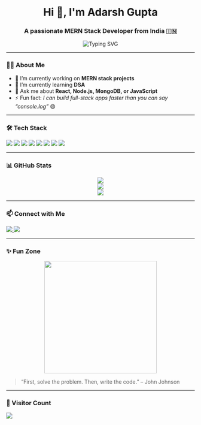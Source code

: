 <h1 align="center">Hi 👋, I'm Adarsh Gupta</h1>
<h3 align="center">A passionate MERN Stack Developer from India 🇮🇳</h3>

<p align="center">
  <img src="https://readme-typing-svg.herokuapp.com?font=Fira+Code&pause=1000&color=00F7FF&width=435&lines=MERN+Stack+Developer;React+%2B+Node+%2B+MongoDB+lover;Always+learning+new+techs!" alt="Typing SVG" />
</p>

---

### 👨‍💻 About Me

- 🔭 I’m currently working on **MERN stack projects**
- 🌱 I’m currently learning **DSA**
- 💬 Ask me about **React, Node.js, MongoDB, or JavaScript**
- ⚡ Fun fact: *I can build full-stack apps faster than you can say “console.log”* 😄

---

### 🛠️ Tech Stack

<!-- Badges from shields.io -->
<p align="left">
  <img src="https://img.shields.io/badge/Code-React.js-blue?style=flat-square&logo=react" />
  <img src="https://img.shields.io/badge/Code-Node.js-green?style=flat-square&logo=node.js" />
  <img src="https://img.shields.io/badge/Database-MongoDB-green?style=flat-square&logo=mongodb" />
  <img src="https://img.shields.io/badge/Frontend-HTML5-orange?style=flat-square&logo=html5" />
  <img src="https://img.shields.io/badge/Frontend-CSS3-blue?style=flat-square&logo=css3" />
  <img src="https://img.shields.io/badge/Styling-TailwindCSS-teal?style=flat-square&logo=tailwind-css" />
  <img src="https://img.shields.io/badge/Language-JavaScript-yellow?style=flat-square&logo=javascript" />
  <img src="https://img.shields.io/badge/Backend-Express.js-black?style=flat-square&logo=express" />
</p>

---

### 📊 GitHub Stats

<p align="center">
  <img src="https://github-readme-stats.vercel.app/api?username=Adarsh-Gupta101&show_icons=true&theme=github_dark" />
  <br />
  <img src="https://github-readme-streak-stats.herokuapp.com/?user=Adarsh-Gupta101&theme=github-dark&hide_border=false" />
  <br />
  <img src="https://github-readme-stats.vercel.app/api/top-langs/?username=Adarsh-Gupta101&layout=compact&theme=github_dark" />
</p>

---

### 📫 Connect with Me

<p align="left">
  <a href="https://www.linkedin.com/in/adarsh-gupta-07ab07243/" target="_blank">
    <img src="https://img.shields.io/badge/LinkedIn-blue?style=for-the-badge&logo=linkedin&logoColor=white" />
  </a>
  <a href="mailto:adarshg2612@gmail.com">
    <img src="https://img.shields.io/badge/Gmail-red?style=for-the-badge&logo=gmail&logoColor=white" />
  </a>
</p>

---

### ✨ Fun Zone

<p align="center">
  <img src="https://media.giphy.com/media/LmNwrBhejkK9EFP504/giphy.gif" width="300" />
</p>

> “First, solve the problem. Then, write the code.” – John Johnson

---

### 🧭 Visitor Count

<p align="left">
  <img src="https://komarev.com/ghpvc/?username=Adarsh-Gupta101&label=Profile%20views&color=0e75b6&style=flat" />
</p>
